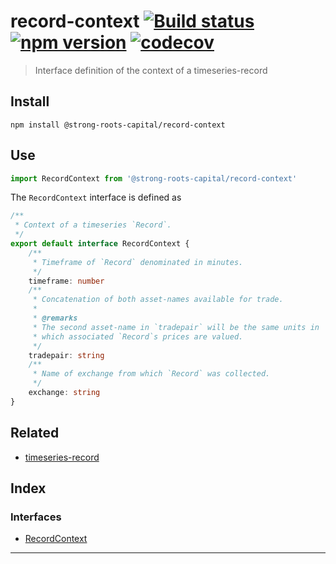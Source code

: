 
record-context [![Build status](https://travis-ci.org/strong-roots-capital/record-context.svg?branch=master)](https://travis-ci.org/strong-roots-capital/record-context) [![npm version](https://img.shields.io/npm/v/@strong-roots-capital/record-context.svg)](https://npmjs.org/package/@strong-roots-capital/record-context) [![codecov](https://codecov.io/gh/strong-roots-capital/record-context/branch/master/graph/badge.svg)](https://codecov.io/gh/strong-roots-capital/record-context)
=================================================================================================================================================================================================================================================================================================================================================================================================================================================================================================

> Interface definition of the context of a timeseries-record

Install
-------

```shell
npm install @strong-roots-capital/record-context
```

Use
---

```typescript
import RecordContext from '@strong-roots-capital/record-context'
```

The `RecordContext` interface is defined as

```typescript
/**
 * Context of a timeseries `Record`.
 */
export default interface RecordContext {
    /**
     * Timeframe of `Record` denominated in minutes.
     */
    timeframe: number
    /**
     * Concatenation of both asset-names available for trade.
     *
     * @remarks
     * The second asset-name in `tradepair` will be the same units in
     * which associated `Record`s prices are valued.
     */
    tradepair: string
    /**
     * Name of exchange from which `Record` was collected.
     */
    exchange: string
}
```

Related
-------

*   [timeseries-record](https://github.com/strong-roots-capital/timeseries-record)

## Index

### Interfaces

* [RecordContext](interfaces/recordcontext.md)

---

